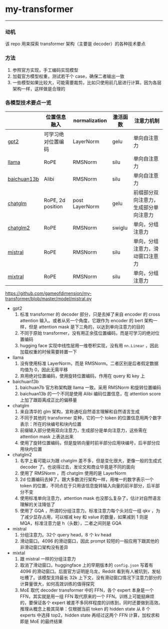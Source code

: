 # my-transformer
---

### 动机

该 repo 用来探索 transformer 架构（主要是 decoder）的各种技术要点

### 方法

1. 参照官方实现，手工编码实现模型
2. 加载官方模型权重，测试若干个 case，确保二者输出一致
3. 一些模型如果比较大，可能需要裁剪，比如只使用前几层进行计算。因为各层架构一样，这样做是合理的

### 各模型技术要点一览

| |位置信息融入|normalization|激活函数|注意力机制|
|---|---|---|---|---|
|[gpt2](model/gpt2.py)|可学习绝对位置编码|LayerNorm|gelu|单向自注意力|
|[llama](model/llama.py)|RoPE|RMSNorm|silu|单向自注意力|
|[baichuan13b](model/baichuan13b.py)|Alibi|RMSNorm|silu|单向自注意力|
|[chatglm](model/chatglm.py)|RoPE, 2d position|post LayerNorm|gelu|前缀部分双向注意力，生成部分单向注意力|
|[chatglm2](model/chatglm2.py)|RoPE|RMSNorm|swiglu|单向，分组注意力|
|[mistral](model/mistral.py)|RoPE|RMSNorm|silu|单向，分组注意力，滑动窗口注意力|
|[mixtral](model/mixtral.py)|RoPE|RMSNorm|silu|单向，分组注意力|

https://github.com/gameofdimension/my-transformer/blob/master/model/mistral.py

- gpt2
  1. 标准 transformer 的 decoder 部分，只是去掉了来自 encoder 的 cross attention 输入。或者从另一个角度，它跟作为 encoder 的 bert 架构一样，但是 attention mask 是下三角的，以达到单向注意力的目的
  2. 不同于原始 transformer，没有用正余弦位置编码，而是可学习的绝对位置编码
  3. hugging face 实现中线性层用一维卷积实现，没有用 `nn.Linear` ，因此加载权重的时候需要转置一下
- llama
  1. 没有使用标准 LayerNorm，而是 RMSNorm。二者区别是后者假定数据均值为 0，因此无需平移
  2. 弃用绝对位置编码，使用旋转位置编码，作用在 query 和 key 上
- baichuan13b
  1. baichuan7b 官方称架构跟 llama 一致。采用 RMSNorm 和旋转位置编码
  2. baichuan13b 的一个不同是使用 Alibi 编码位置信息，在 attention score 上加了跟距离成正比的偏移量
- chatglm
  1. 来自清华的 glm 架构，宣称通吃自然语言理解和自然语言生成
  2. 不同于其他的 transformer 变种，它的一个 token 的位置信息用两个数字表示：所在的块编号和块内位置
  3. 前缀输入部分使用双向注意力，生成部分是单向注意力，这些需在 attention mask 上表达出来
  4. 使用了旋转位置编码，但是旋转向量时前半部分应用块编号，后半部分应用块内位置
- chatglm2
  1. 名字上看可能以为跟 chatglm 差不多，但是变化很大，更像一般的生成式 decoder 了。也说得过去，发论文和商业毕竟是不同的面向
  2. 使用了 RMSNorm ，而 chatglm 使用的是 LayerNorm
  3. 2d 位置编码去掉了。跟大多数流行架构一样，用唯一的数字表示一个 token 的位置，不同点在于只用该信息旋转输入向量的前半部分，后半部分不变
  4. 使用标准单向注意力，attention mask 也没那么复杂了，估计对自然语言理解的关注降低了
  5. 使用了 GQA ，所谓的分组注意力。标准注意力每个头对应一组 qkv ，为了减少显存占用，可以缩减 key 和 value 的数量，如果减到 1 则是 MQA，标准注意力是 h（头数），二者之间则是 GQA
- mistral
  1. 分组注意力。32个 query head，8 个 kv head
  2. 滑动窗口。4096 的滑动窗口，因此 prompt 较短的一般应用下跟其他的非滑动窗口架构没有差异
- mixtal
  1. 跟 mistral 一样的分组注意力
  2. 取消了滑动窗口，huggingface 上的早期版本的 `config.json` 写着有 4096 的滑动窗口。后面官方证明是乌龙，Reddit 看到有人被坑到，发帖吐槽了。该模型支持最长 32k 上下文，没有滑动窗口情况下注意力部分的计算量很大，如何高效训练的值得探究
  3. MoE 取代 decoder transformer 中的 FFN，各个 expert 本身是一个 FFN，其实就是用一组 FFN 取代原来的一个 FFN。训练上可能挺麻烦的，要保证各个 expert 被差不多同样程度的训练到，同时还要做到高效。推理从概念上极其简单：仅根据当前 token 的 hidden state 从 8 个experts 中选择 top2，hidden state 再经过这两个 FFN 计算，加权求和即是 MoE 的最终结果
